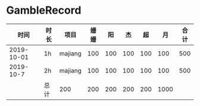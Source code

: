 # GambleRecord
时间 | 时长 | 项目 | 姗姗 | 阳 | 杰 | 超 | 月 | 合计
---- | --- | --- | --- | --- | --- | --- | --- | ---
2019-10-01 | 1h | majiang | 100 | 100 | 100 | 100 | 100 | 500
2019-10-7 | 2h | majiang | 100 | 100 | 100 | 100 | 100 | 500
 |  | 总计 | 200 | 200 | 200 | 200 | 200 | 1000
